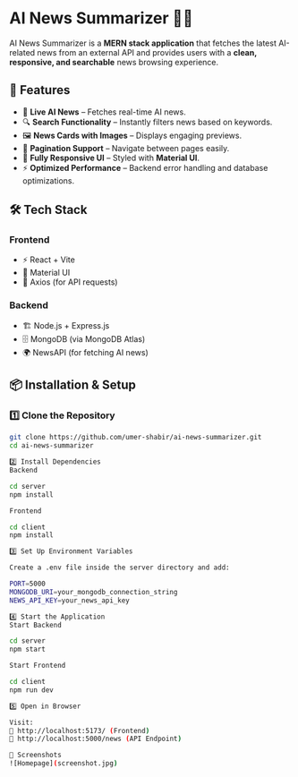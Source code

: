 # AI News Summarizer 📰✨

AI News Summarizer is a **MERN stack application** that fetches the latest AI-related news from an external API and provides users with a **clean, responsive, and searchable** news browsing experience.

## 🚀 Features
- 📡 **Live AI News** – Fetches real-time AI news.
- 🔍 **Search Functionality** – Instantly filters news based on keywords.
- 🖼️ **News Cards with Images** – Displays engaging previews.
- 📜 **Pagination Support** – Navigate between pages easily.
- 🎨 **Fully Responsive UI** – Styled with **Material UI**.
- ⚡ **Optimized Performance** – Backend error handling and database optimizations.

## 🛠️ Tech Stack
### **Frontend**
- ⚡ React + Vite
- 🎨 Material UI
- 🔄 Axios (for API requests)

### **Backend**
- 🏗️ Node.js + Express.js
- 🗄️ MongoDB (via MongoDB Atlas)
- 🌍 NewsAPI (for fetching AI news)

## 📦 Installation & Setup

### **1️⃣ Clone the Repository**
```sh
git clone https://github.com/umer-shabir/ai-news-summarizer.git
cd ai-news-summarizer

2️⃣ Install Dependencies
Backend

cd server
npm install

Frontend

cd client
npm install

3️⃣ Set Up Environment Variables

Create a .env file inside the server directory and add:

PORT=5000
MONGODB_URI=your_mongodb_connection_string
NEWS_API_KEY=your_news_api_key

4️⃣ Start the Application
Start Backend

cd server
npm start

Start Frontend

cd client
npm run dev

5️⃣ Open in Browser

Visit:
🔗 http://localhost:5173/ (Frontend)
🔗 http://localhost:5000/news (API Endpoint)

📸 Screenshots
![Homepage](screenshot.jpg)